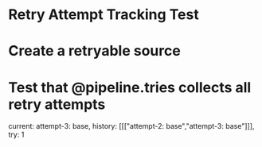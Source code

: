 # Retry Attempt Tracking Test

# Create a retryable source

# Test that @pipeline.tries collects all retry attempts

current: attempt-3: base, history: [[["attempt-2: base","attempt-3: base"]]], try: 1
